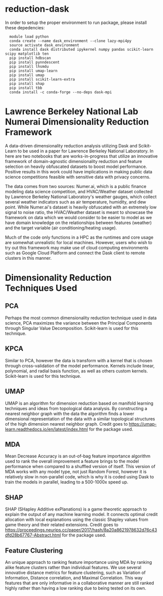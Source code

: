 # reduction-dask

In order to setup the proper environment to run package, please install these depedencies:
```console
  module load python
  conda create --name dask_environment --clone lazy-mpi4py
  source activate dask_environment
  conda install dask distributed ipykernel numpy pandas scikit-learn scipy matplotlib ten
  pip install hdbscan
  pip install pynndescent
  pip install lhsmdu
  pip install umap-learn 
  pip install umap
  pip install scikit-learn-extra
  pip install shap
  pip install tbb
  conda install -c conda-forge --no-deps dask-mpi
```

# Lawrence Berkeley National Lab Numerai Dimensionality Reduction Framework

A data-driven dimensionality reduction analysis utilizing Dask and Scikit-Learn to be used in a paper for Lawrence Berkeley National Laboratory. In here are two notebooks that are works-in-progress that utilize an innovative framework of domain-agnostic dimensionality reduction and feature selection on heavily obfuscated datasets to boost model performance. Positive results in this work could have implications in making public data science competitions feasible with sensitive data with privacy concerns. 

The data comes from two sources: Numer.ai, which is a public finance modeling data science competition, and HVAC/Weather dataset collected by Lawrence Berkeley National Laboratory's weather gauges, which collect several weather indicators such as air temperature, humidity, and dew point. While Numer.ai's dataset is heavily obfuscated with an extremely low signal to noise ratio, the HVAC/Weather dataset is meant to showcase the framework on data which we would consider to be easier to model as we have domain knowledge on the relationships between features (weather) and the target variable (air conditioning/heating usage).

Much of the code only functions in a HPC as the runtimes and core usage are somewhat unrealistic for local machines. However, users who wish to try out this framework may make use of cloud computing environments such as Google Cloud Platform and connect the Dask client to remote clusters in this manner. 

# Dimensionality Reduction Techniques Used

## PCA
Perhaps the most common dimensionality reduction technique used in data science, PCA maximizes the variance between the Principal Components through Singular Value Decomposition. Scikit-learn is used for this technique.

## KPCA
Similar to PCA, however the data is transform with a kernel that is chosen through cross-validation of the model performance. Kernels include linear, polynomial, and radial basis function, as well as others custom kernels. Scikit-learn is used for this technique.

## UMAP
UMAP is an algorithm for dimension reduction based on manifold learning techniques and ideas from topological data analysis. By constructing a nearest neighbor graph with the data the algorithm finds a lower dimensional representation of the data with a similar topological structures of the high dimension nearest neighbor graph. Credit goes to https://umap-learn.readthedocs.io/en/latest/index.html for the package used.

## MDA
Mean Decrease Accuracy is an out-of-bag feature importance algorithm used to rank the overall improvement a feature brings to the model performance when compared to a shuffled version of itself. This version of MDA works with any model type, not just Random Forest, however it is relatively slow in non-parallel code, which is why it is coded using Dask to train the models in parallel, leading to a 500-1000x speed up. 

## SHAP
SHAP (SHapley Additive exPlanations) is a game theoretic approach to explain the output of any machine learning model. It connects optimal credit allocation with local explanations using the classic Shapley values from game theory and their related extensions. Credit goes to https://proceedings.neurips.cc/paper/2017/hash/8a20a8621978632d76c43dfd28b67767-Abstract.html for the package used.

## Feature Clustering
An unique approach to ranking feature importance using MDA by ranking alike feature clusters rather than individual features. We use several innovative distance metrics for feature clustering, such as Variation of Information, Distance correlation, and Maximal Correlation. This way features that are only informative in a collaborative manner are still ranked highly rather than having a low ranking due to being tested on its own.
